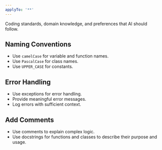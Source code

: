 ```yaml
---
applyTo: '**'
---
```

Coding standards, domain knowledge, and preferences that AI should follow.

## Naming Conventions
- Use `camelCase` for variable and function names.
- Use `PascalCase` for class names.
- Use `UPPER_CASE` for constants.

## Error Handling
- Use exceptions for error handling.
- Provide meaningful error messages.
- Log errors with sufficient context.

## Add Comments
- Use comments to explain complex logic.
- Use docstrings for functions and classes to describe their purpose and usage.
